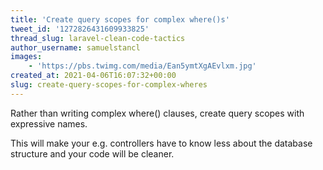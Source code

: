 ```yaml
---
title: 'Create query scopes for complex where()s'
tweet_id: '1272826431609933825'
thread_slug: laravel-clean-code-tactics
author_username: samuelstancl
images:
    - 'https://pbs.twimg.com/media/Ean5ymtXgAEvlxm.jpg'
created_at: 2021-04-06T16:07:32+00:00
slug: create-query-scopes-for-complex-wheres
---
```


Rather than writing complex where() clauses, create query scopes with expressive names.

This will make your e.g. controllers have to know less about the database structure and your code will be cleaner.